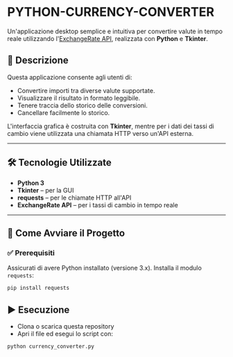 # PYTHON-CURRENCY-CONVERTER

Un'applicazione desktop semplice e intuitiva per convertire valute in tempo reale utilizzando l'[ExchangeRate API](https://www.exchangerate-api.com/), realizzata con **Python** e **Tkinter**.

## 🧠 Descrizione

Questa applicazione consente agli utenti di:

- Convertire importi tra diverse valute supportate.
- Visualizzare il risultato in formato leggibile.
- Tenere traccia dello storico delle conversioni.
- Cancellare facilmente lo storico.

L'interfaccia grafica è costruita con **Tkinter**, mentre per i dati dei tassi di cambio viene utilizzata una chiamata HTTP verso un'API esterna.

---

## 🛠️ Tecnologie Utilizzate

- **Python 3**
- **Tkinter** – per la GUI
- **requests** – per le chiamate HTTP all'API
- **ExchangeRate API** – per i tassi di cambio in tempo reale

---

## 🚀 Come Avviare il Progetto

### ✅ Prerequisiti

Assicurati di avere Python installato (versione 3.x). Installa il modulo `requests`:

```bash
pip install requests
```

## ▶️ Esecuzione

- Clona o scarica questa repository
- Apri il file ed esegui lo script con:

```bash
python currency_converter.py
```